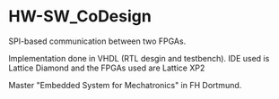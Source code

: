 # HW-SW_CoDesign
SPI-based communication between two FPGAs.

Implementation done in VHDL (RTL desgin and testbench).
IDE used is Lattice Diamond and the FPGAs used are Lattice XP2

Master "Embedded System for Mechatronics" in FH Dortmund.
